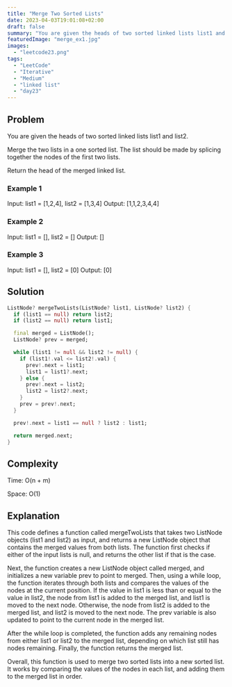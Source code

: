 ```yaml
---
title: "Merge Two Sorted Lists"
date: 2023-04-03T19:01:08+02:00
draft: false
summary: "You are given the heads of two sorted linked lists list1 and list2. Merge the two lists in a one sorted list. The list should be made by splicing together the nodes of the first two lists."
featuredImage: "merge_ex1.jpg"
images:
  - "leetcode23.png"
tags:
  - "LeetCode"
  - "Iterative"
  - "Medium"
  - "linked list"
  - "day23"
---
```


## Problem

You are given the heads of two sorted linked lists list1 and list2.

Merge the two lists in a one sorted list. The list should be made by splicing together the nodes of the first two lists.

Return the head of the merged linked list.

### Example 1

Input: list1 = [1,2,4], list2 = [1,3,4]
Output: [1,1,2,3,4,4]

### Example 2

Input: list1 = [], list2 = []
Output: []

### Example 3

Input: list1 = [], list2 = [0]
Output: [0]

## Solution

```dart {linenos=inline}
ListNode? mergeTwoLists(ListNode? list1, ListNode? list2) {
  if (list1 == null) return list2;
  if (list2 == null) return list1;

  final merged = ListNode();
  ListNode? prev = merged;

  while (list1 != null && list2 != null) {
    if (list1!.val <= list2!.val) {
      prev!.next = list1;
      list1 = list1?.next;
    } else {
      prev!.next = list2;
      list2 = list2?.next;
    }
    prev = prev!.next;
  }

  prev!.next = list1 == null ? list2 : list1;

  return merged.next;
}
```

## Complexity

Time: O(n + m)

Space: O(1)

## Explanation

This code defines a function called mergeTwoLists that takes two ListNode objects (list1 and list2) as input, and returns a new ListNode object that contains the merged values from both lists. The function first checks if either of the input lists is null, and returns the other list if that is the case.

Next, the function creates a new ListNode object called merged, and initializes a new variable prev to point to merged. Then, using a while loop, the function iterates through both lists and compares the values of the nodes at the current position. If the value in list1 is less than or equal to the value in list2, the node from list1 is added to the merged list, and list1 is moved to the next node. Otherwise, the node from list2 is added to the merged list, and list2 is moved to the next node. The prev variable is also updated to point to the current node in the merged list.

After the while loop is completed, the function adds any remaining nodes from either list1 or list2 to the merged list, depending on which list still has nodes remaining. Finally, the function returns the merged list.

Overall, this function is used to merge two sorted lists into a new sorted list. It works by comparing the values of the nodes in each list, and adding them to the merged list in order.
